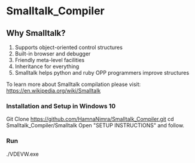 # Smalltalk_Compiler

## Why Smalltalk?

1) Supports object-oriented control structures
2) Built-in browser and debugger
3) Friendly meta-level facilities
4) Inheritance for everything
5) Smalltalk helps python and ruby OPP programmers improve structures

To learn more about Smalltalk compilation please visit: https://en.wikipedia.org/wiki/Smalltalk 

### Installation and Setup in Windows 10

  Git Clone https://github.com/HamnaNimra/Smalltalk_Compiler.git
  cd Smalltalk_Compiler/Smalltalk
  Open "SETUP INSTRUCTIONS" and follow.

### Run

./VDEVW.exe


